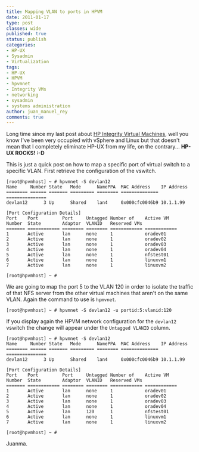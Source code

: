 ```yaml
---
title: Mapping VLAN to ports in HPVM
date: 2011-01-17
type: post
classes: wide
published: true
status: publish
categories:
- HP-UX
- Sysadmin
- Virtualization
tags:
- HP-UX
- HPVM
- hpvmnet
- Integrity VMs
- networking
- sysadmin
- systems administration
author: juan_manuel_rey
comments: true
---
```


Long time since my last post about [HP Integrity Virtual Machines](http://h20338.www2.hp.com/enterprise/us/en/os/hpux11i-partitioning-integrity-vm.html), well you know I've been very occupied with vSphere and Linux but that doesn't mean that I completely eliminate HP-UX from my life, on the contrary... **HP-UX ROCKS! :-D**

This is just a quick post on how to map a specific port of virtual switch to a specific VLAN. First retrieve the configuration of the vswitch.

```text
[root@hpvmhost] ~ # hpvmnet -S devlan12
Name     Number State   Mode      NamePPA  MAC Address    IP Address
======== ====== ======= ========= ======== ============== ===============
devlan12      3 Up      Shared    lan4     0x000cfc0046b9 10.1.1.99   

[Port Configuration Details]
Port    Port         Port     Untagged Number of    Active VM
Number  State        Adaptor  VLANID   Reserved VMs
======= ============ ======== ======== ============ ============
1       Active       lan      none     1            oradev01
2       Active       lan      none     1            oradev02
3       Active       lan      none     1            oradev03
4       Active       lan      none     1            oradev04
5       Active       lan      none     1            nfstest01
6       Active       lan      none     1            linuxvm1
7       Active       lan      none     1            linuxvm2

[root@hpvmhost] ~ #
```

We are going to map the port 5 to the VLAN 120 in order to isolate the traffic of that NFS server from the other virtual machines that aren't on the same VLAN. Again the command to use is `hpmvnet`.

```text
[root@hpvmhost] ~ # hpvmnet -S devlan12 -u portid:5:vlanid:120
```

If you display again the HPVM network configuration for the `devlan12` vswitch the change will appear under the `Untagged VLANID` column.

```text
[root@hpvmhost] ~ # hpvmnet -S devlan12
Name     Number State   Mode      NamePPA  MAC Address    IP Address
======== ====== ======= ========= ======== ============== ===============
devlan12      3 Up      Shared    lan4     0x000cfc0046b9 10.1.1.99   

[Port Configuration Details]
Port    Port         Port     Untagged Number of    Active VM
Number  State        Adaptor  VLANID   Reserved VMs
======= ============ ======== ======== ============ ============
1       Active       lan      none     1            oradev01
2       Active       lan      none     1            oradev02
3       Active       lan      none     1            oradev03
4       Active       lan      none     1            oradev04
5       Active       lan      120      1            nfstest01
6       Active       lan      none     1            linuxvm1
7       Active       lan      none     1            linuxvm2

[root@hpvmhost] ~ #
```

Juanma.
